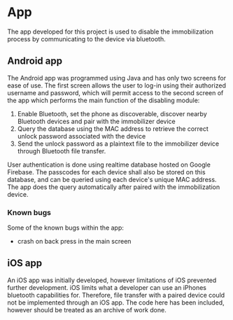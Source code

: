 # App

The app developed for this project is used to disable the immobilization process by communicating to the device via bluetooth.

## Android app

The Android app was programmed using Java and has only two screens for ease of use. The first screen allows the user to log-in using their authorized username and password, which will permit access to the second screen of the app which performs the main function of the disabling module:
1. Enable Bluetooth, set the phone as discoverable, discover nearby Bluetooth devices and pair with the immobilizer device 
2. Query the database using the MAC address to retrieve the correct unlock password associated with the device
3. Send the unlock password as a plaintext file to the immobilizer device through Bluetooth file transfer.

User authentication is done using realtime database hosted on Google Firebase.
The passcodes for each device shall also be stored on this database, and can be queried using each device's unique MAC address. 
The app does the query automatically after paired with the immobilization device.

### Known bugs
Some of the known bugs within the app:
*  crash on back press in the main screen

## iOS app

An iOS app was initially developed, however limitations of iOS prevented further development. iOS limits what a developer can use an iPhones bluetooth capabilities for. Therefore, file transfer with a paired device could not be implemented through an iOS app. The code here has been included, however should be treated as an archive of work done.